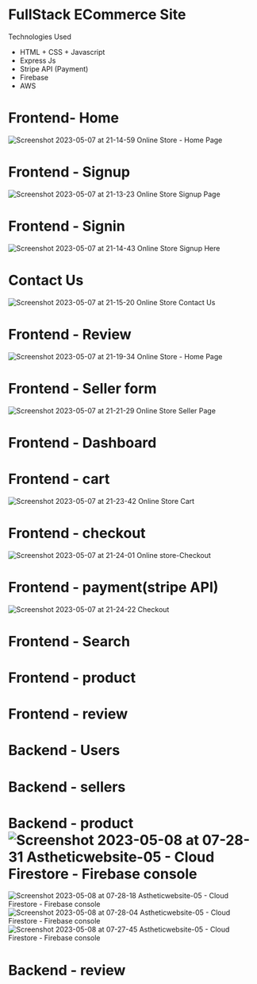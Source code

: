 
# FullStack ECommerce Site 

Technologies Used
* HTML + CSS + Javascript
* Express Js
* Stripe API (Payment)
* Firebase
* AWS
# Frontend- Home
![Screenshot 2023-05-07 at 21-14-59 Online Store - Home Page](https://user-images.githubusercontent.com/73990998/236688006-0b32ff62-3c4f-4f34-8487-765e21bc46eb.png)

# Frontend - Signup
![Screenshot 2023-05-07 at 21-13-23 Online Store Signup Page](https://user-images.githubusercontent.com/73990998/236687887-494fd2a1-3451-4599-b158-f6167dd6e2a4.png)


# Frontend - Signin
![Screenshot 2023-05-07 at 21-14-43 Online Store Signup Here](https://user-images.githubusercontent.com/73990998/236687971-64879279-18db-4f89-a106-7ac6738bbf1f.png)

# Contact Us
![Screenshot 2023-05-07 at 21-15-20 Online Store Contact Us](https://user-images.githubusercontent.com/73990998/236688031-1413525f-50b9-412e-bfb0-3adfea149519.png)

# Frontend - Review
![Screenshot 2023-05-07 at 21-19-34 Online Store - Home Page](https://user-images.githubusercontent.com/73990998/236688197-161a3c4f-80c2-42e1-9868-116287b3dc3f.png)

# Frontend - Seller form
![Screenshot 2023-05-07 at 21-21-29 Online Store Seller Page](https://user-images.githubusercontent.com/73990998/236688259-78397ab7-a051-4931-a84e-482da505359c.png)

# Frontend - Dashboard

# Frontend - cart
![Screenshot 2023-05-07 at 21-23-42 Online Store Cart](https://user-images.githubusercontent.com/73990998/236688448-c47932ec-b77d-4ba3-b1a2-0bec7ee6b3f5.png)

# Frontend - checkout
![Screenshot 2023-05-07 at 21-24-01 Online store-Checkout](https://user-images.githubusercontent.com/73990998/236688456-42a8c1ab-323b-4769-b4d8-2186216fedec.png)


# Frontend - payment(stripe API)
![Screenshot 2023-05-07 at 21-24-22 Checkout](https://user-images.githubusercontent.com/73990998/236688417-e88cb5d0-6874-45b5-8119-58112b583937.png)

# Frontend - Search
# Frontend - product
# Frontend - review

# Backend - Users
# Backend - sellers
# Backend - product![Screenshot 2023-05-08 at 07-28-31 Astheticwebsite-05 - Cloud Firestore - Firebase console](https://user-images.githubusercontent.com/73990998/236717618-87e685ec-7e5d-4465-9c8c-60179cb4d2f3.png)
![Screenshot 2023-05-08 at 07-28-18 Astheticwebsite-05 - Cloud Firestore - Firebase console](https://user-images.githubusercontent.com/73990998/236717624-292114bc-7040-4568-87c9-28a64eb398b5.png)
![Screenshot 2023-05-08 at 07-28-04 Astheticwebsite-05 - Cloud Firestore - Firebase console](https://user-images.githubusercontent.com/73990998/236717628-339aa6f4-7320-4ac4-b76b-83698a59a51e.png)
![Screenshot 2023-05-08 at 07-27-45 Astheticwebsite-05 - Cloud Firestore - Firebase console](https://user-images.githubusercontent.com/73990998/236717629-372564ae-2106-4d2f-be15-f8765221fc40.png)

# Backend - review



